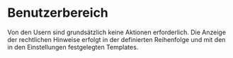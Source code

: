 # Benutzerbereich

Von den Usern sind grundsätzlich keine Aktionen erforderlich. Die Anzeige der rechtlichen Hinweise erfolgt in der definierten Reihenfolge und mit den in den Einstellungen festgelegten Templates.

